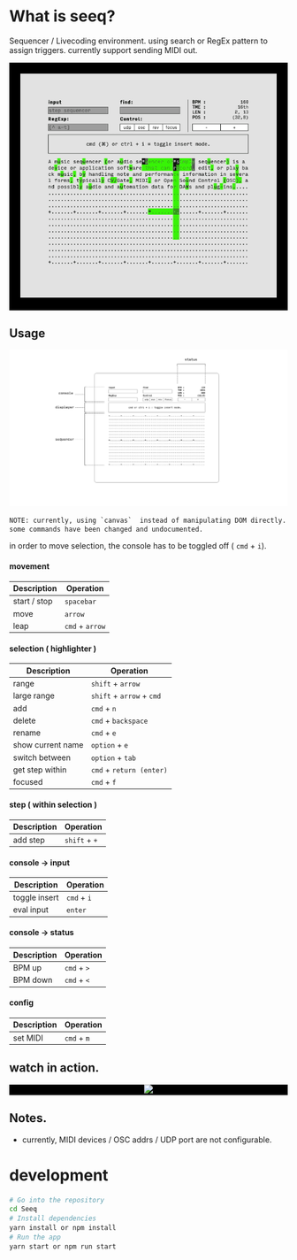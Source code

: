 # What is seeq?

Sequencer / Livecoding environment.
using search or RegEx pattern to assign triggers.
currently support sending MIDI out.

<div style="text-align:center; background-color: black; padding: 20px;"><img src="src/media/images/usage1.gif" /></div>

## Usage

<img src="src/media/images/diagram.svg?sanitize=true">

```
NOTE: currently, using `canvas`  instead of manipulating DOM directly.
some commands have been changed and undocumented.
```

in order to move selection, the console has to be toggled off ( `cmd` + `i`).


#### movement
Description |  Operation
--- | ---
start / stop | `spacebar`
move | `arrow`
leap | `cmd` + `arrow`


#### selection ( highlighter )
Description |  Operation
--- | ---
range | `shift` + `arrow`
large range | `shift` + `arrow` + `cmd`
add | `cmd` + `n`
delete | `cmd` + `backspace`
rename | `cmd` + `e`
show current name | `option` + `e`
switch between | `option` + `tab`
get step within | `cmd` + `return (enter)`
focused | `cmd` + `f`

#### step ( within selection )
Description |  Operation
--- | ---
add step | `shift` + `+`


#### console -> input
Description |  Operation
--- | ---
toggle insert | `cmd` + `i`
eval input | `enter`

#### console -> status
Description |  Operation
--- | ---
BPM up | `cmd` + `>`
BPM down | `cmd` + `<`

#### config
Description |  Operation
--- | ---
set MIDI | `cmd` + `m`



## watch in action.


<div style="text-align:center; background-color: black;"><a href="https://www.youtube.com/watch?v=DGaakhSvYOg"><img src="https://i.ytimg.com/vi/DGaakhSvYOg/hqdefault.jpg" /></a></div>


## Notes.
- currently, MIDI devices / OSC addrs / UDP port are not configurable.

# development

```bash
# Go into the repository
cd Seeq
# Install dependencies
yarn install or npm install
# Run the app
yarn start or npm run start
```
